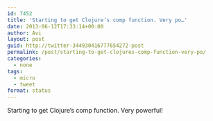 ```yaml
---
id: 7452
title: 'Starting to get Clojure’s comp function. Very po…'
date: 2013-06-12T17:33:14+00:00
author: Avi
layout: post
guid: http://twitter-344930416777654272-post
permalink: /post/starting-to-get-clojures-comp-function-very-po/
categories:
  - none
tags:
  - micro
  - tweet
format: status
---
```

Starting to get Clojure’s comp function. Very powerful!